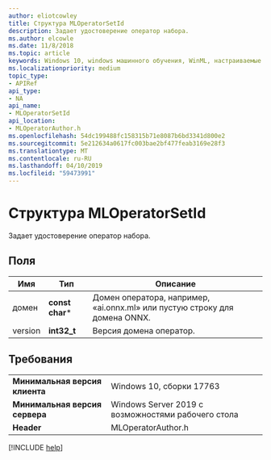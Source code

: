 ```yaml
---
author: eliotcowley
title: Структура MLOperatorSetId
description: Задает удостоверение оператор набора.
ms.author: elcowle
ms.date: 11/8/2018
ms.topic: article
keywords: Windows 10, windows машинного обучения, WinML, настраиваемые операторы, MLOperatorSetId
ms.localizationpriority: medium
topic_type:
- APIRef
api_type:
- NA
api_name:
- MLOperatorSetId
api_location:
- MLOperatorAuthor.h
ms.openlocfilehash: 54dc199488fc158315b71e8087b6bd3341d800e2
ms.sourcegitcommit: 5e212634a0617fc003bae2bf477feab3169e28f3
ms.translationtype: MT
ms.contentlocale: ru-RU
ms.lasthandoff: 04/10/2019
ms.locfileid: "59473991"
---
```

# <a name="mloperatorsetid-struct"></a>Структура MLOperatorSetId

Задает удостоверение оператор набора.

## <a name="fields"></a>Поля

| Имя | Тип | Описание |
|------|------|-------------|
| домен | **const char*** | Домен оператора, например, «ai.onnx.ml» или пустую строку для домена ONNX. |
| version | **int32_t** | Версия домена оператор. |

## <a name="requirements"></a>Требования

| | |
|-|-|
| **Минимальная версия клиента** | Windows 10, сборки 17763 |
| **Минимальная версия сервера** | Windows Server 2019 с возможностями рабочего стола |
| **Header** | MLOperatorAuthor.h |

[!INCLUDE [help](../includes/get-help.md)]
